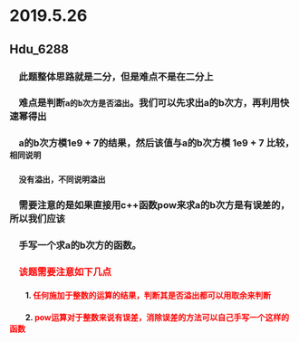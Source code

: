 # 2019.5.26
## Hdu_6288
### &emsp;此题整体思路就是二分，但是难点不是在二分上
### &emsp;难点是判断`a的b次方是否溢出`。我们可以先求出a的b次方，再利用快速幂得出
### &emsp;a的b次方模1e9 + 7的结果，然后该值与a的b次方模 1e9 + 7 比较，`相同说明`
### &emsp;`没有溢出，不同说明溢出`
### &emsp;需要注意的是如果直接用c++函数pow来求a的b次方是有误差的，所以我们应该
### &emsp;手写一个求a的b次方的函数。
### &emsp;<font color = red>该题需要注意如下几点</font>
#### &emsp;&emsp;1. <font color = 	#FF0000> 任何施加于整数的运算的结果，判断其是否溢出都可以用取余来判断</font>
#### &emsp;&emsp;2. <font color = red> pow运算对于整数来说有误差，消除误差的方法可以自己手写一个这样的函数


